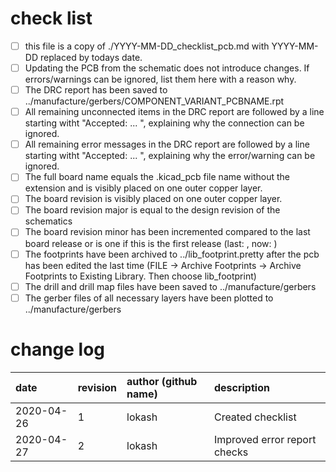 # check list
- [ ] this file is a copy of ./YYYY-MM-DD_checklist_pcb.md with YYYY-MM-DD replaced by todays date.
- [ ] Updating the PCB from the schematic does not introduce changes. If errors/warnings can be ignored, list them here with a reason why.
- [ ] The DRC report has been saved to ../manufacture/gerbers/COMPONENT_VARIANT_PCBNAME.rpt
- [ ] All remaining unconnected items in the DRC report are followed by a line starting witht "Accepted: ... ", explaining why the connection can be ignored.
- [ ] All remaining error messages in the DRC report are followed by a line starting witht "Accepted: ... ", explaining why the error/warning can be ignored.
- [ ] The full board name equals the .kicad_pcb file name without the extension and is visibly placed on one outer copper layer.
- [ ] The board revision is visibly placed on one outer copper layer.
- [ ] The board revision major is equal to the design revision of the schematics
- [ ] The board revision minor has been incremented compared to the last board release or is one if this is the first release (last: , now: )
- [ ] The footprints have been archived to ../lib_footprint.pretty after the pcb has been edited the last time (FILE -> Archive Footprints -> Archive Footprints to Existing Library. Then choose lib_footprint)
- [ ] The drill and drill map files have been saved to ../manufacture/gerbers
- [ ] The gerber files of all necessary layers have been plotted to ../manufacture/gerbers

# change log
| date       | revision | author (github name) | description                  |
|:-----------|:---------|:---------------------|:-----------------------------|
| 2020-04-26 | 1        | lokash               | Created checklist            |
| 2020-04-27 | 2        | lokash               | Improved error report checks |